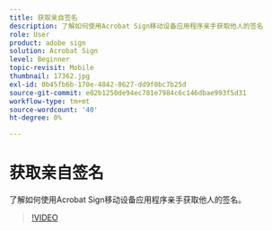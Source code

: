 ```yaml
---
title: 获取亲自签名
description: 了解如何使用Acrobat Sign移动设备应用程序亲手获取他人的签名
role: User
product: adobe sign
solution: Acrobat Sign
level: Beginner
topic-revisit: Mobile
thumbnail: 17362.jpg
exl-id: 0b45fb6b-170e-4842-8627-dd9f0bc7b25d
source-git-commit: e02b1250de94ec781e7984c6c146dbae993f5d31
workflow-type: tm+mt
source-wordcount: '40'
ht-degree: 0%

---
```


# 获取亲自签名

了解如何使用Acrobat Sign移动设备应用程序亲手获取他人的签名。

>[!VIDEO](https://video.tv.adobe.com/v/17362?hidetitle=true)
